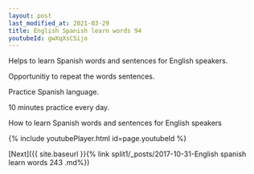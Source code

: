 ```yaml
---
layout: post
last_modified_at: 2021-03-29
title: English Spanish learn words 94 
youtubeId: gwXqXsCSijo
---
```

 
 
Helps to learn Spanish words and sentences for English speakers.

Opportunitiy to repeat the words sentences. 

Practice Spanish language. 
 
10 minutes practice every day. 
 
How to learn Spanish words and sentences for English speakers 
 
{% include youtubePlayer.html id=page.youtubeId %}
 
 
[Next]({{ site.baseurl }}{% link  split1/_posts/2017-10-31-English spanish learn words 243 .md%})
 
